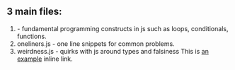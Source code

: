 ## 3 main files:
1. [](learn.js) - fundamental programming constructs in js such as loops, conditionals, functions.
2. oneliners.js - one line snippets for common problems.
3. weirdness.js - quirks with js around types and falsiness
This is [an example](http://example.com "Title") inline link.
